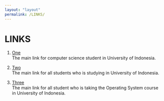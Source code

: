 ```yaml
---
layout: "layout"
permalink: /LINKS/
---
```


# LINKS

1. [One](https://scele.cs.ui.ac.id/)<br>
The main link for computer science student in University of Indonesia.

2. [Two](https://academic.ui.ac.id/main/Welcome/)<br>
The main link for all students who is studying in University of Indonesia.

3. [Three](https://os.vlsm.org/)<br>
The main link for all student who is taking the Operating System course in University of Indonesia.
